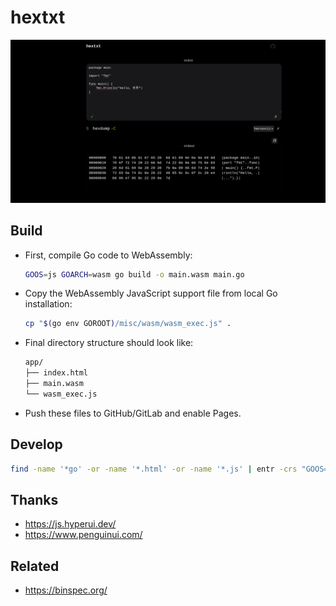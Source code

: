 # hextxt

![preview](./static/preview.png)

## Build

- First, compile Go code to WebAssembly:

  ```sh
  GOOS=js GOARCH=wasm go build -o main.wasm main.go
  ```

- Copy the WebAssembly JavaScript support file from local Go installation:

  ```sh
  cp "$(go env GOROOT)/misc/wasm/wasm_exec.js" .
  ```

- Final directory structure should look like:

  ```txt
  app/
  ├── index.html
  ├── main.wasm
  └── wasm_exec.js
  ```

- Push these files to GitHub/GitLab and enable Pages.

## Develop

```sh
find -name '*go' -or -name '*.html' -or -name '*.js' | entr -crs "GOOS=js GOARCH=wasm go build -o main.wasm main.go; python -m http.server"
```

## Thanks

- <https://js.hyperui.dev/>
- <https://www.penguinui.com/>

## Related

- <https://binspec.org/>
